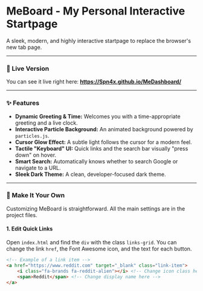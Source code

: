 # MeBoard - My Personal Interactive Startpage

A sleek, modern, and highly interactive startpage to replace the browser's new tab page.


---

### 🚀 Live Version

You can see it live right here: **https://Spn4x.github.io/MeDashboard/**

---

### ✨ Features

-   **Dynamic Greeting & Time:** Welcomes you with a time-appropriate greeting and a live clock.
-   **Interactive Particle Background:** An animated background powered by `particles.js`.
-   **Cursor Glow Effect:** A subtle light follows the cursor for a modern feel.
-   **Tactile "Keyboard" UI:** Quick links and the search bar visually "press down" on hover.
-   **Smart Search:** Automatically knows whether to search Google or navigate to a URL.
-   **Sleek Dark Theme:** A clean, developer-focused dark theme.

---

### 🔧 Make It Your Own

Customizing MeBoard is straightforward. All the main settings are in the project files.

#### 1. Edit Quick Links
Open `index.html` and find the `div` with the class `links-grid`. You can change the link `href`, the Font Awesome icon, and the text for each button.

```html
<!-- Example of a link item -->
<a href="https://www.reddit.com" target="_blank" class="link-item">
    <i class="fa-brands fa-reddit-alien"></i> <!-- Change icon class here -->
    <span>Reddit</span> <!-- Change display name here -->
</a>

